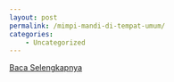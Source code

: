 ```yaml
---
layout: post
permalink: /mimpi-mandi-di-tempat-umum/
categories:
    - Uncategorized
---
```


[Baca Selengkapnya](/01)